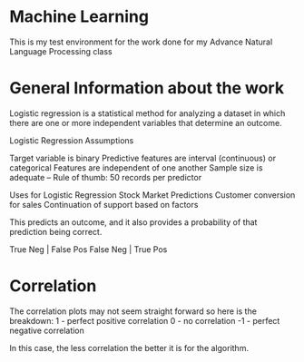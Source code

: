 # Machine Learning
This is my test environment for the work done for my Advance Natural Language Processing class


# General Information about the work


Logistic regression is a statistical method for analyzing a dataset in which there are one or more independent variables that determine an outcome.

Logistic Regression Assumptions

Target variable is binary
Predictive features are interval (continuous) or categorical
Features are independent of one another
Sample size is adequate – Rule of thumb: 50 records per predictor

Uses for Logistic Regression
Stock Market Predictions
Customer conversion for sales
Continuation of support based on factors

This predicts an outcome, and it also provides a probability of that prediction being correct.

True Neg  | False Pos
False Neg | True Pos


# Correlation
The correlation plots may not seem straight forward so here is the breakdown:
1 - perfect positive correlation
0 - no correlation
-1 - perfect negative correlation

In this case, the less correlation the better it is for the algorithm. 

